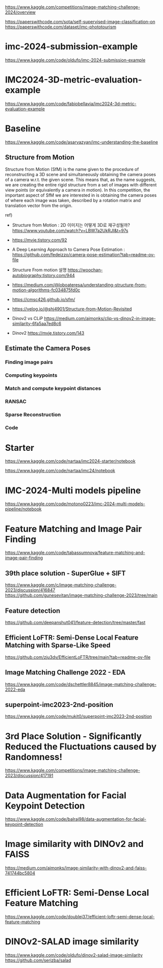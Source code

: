 https://www.kaggle.com/competitions/image-matching-challenge-2024/overview  

https://paperswithcode.com/sota/self-supervised-image-classification-on  
https://paperswithcode.com/dataset/imc-phototourism


# imc-2024-submission-example
https://www.kaggle.com/code/oldufo/imc-2024-submission-example

# IMC2024-3D-metric-evaluation-example
https://www.kaggle.com/code/fabiobellavia/imc2024-3d-metric-evaluation-example

# Baseline
https://www.kaggle.com/code/asarvazyan/imc-understanding-the-baseline

## Structure from Motion
Structure from Motion (SfM) is the name given to the procedure of reconstructing a 3D scene and simultaneously obtaining the camera poses of a camera w.r.t. the given scene. This means that, as the name suggests, we are creating the entire rigid structure from a set of images with different view points (or equivalently a camera in motion).
In this competition, the important aspect of SfM we are interested in is obtaining the camera poses of where each image was taken, described by a rotation matrix and translation vector from the origin.

ref)
- Structure from Motion : 2D 이미지는 어떻게 3D로 재구성될까? https://www.youtube.com/watch?v=LBW7a2UkRJI&t=97s
- https://mvje.tistory.com/92  
- A Deep Learning Approach to Camera Pose Estimation : https://github.com/fedeizzo/camera-pose-estimation?tab=readme-ov-file
- Structure From motion 설명 https://woochan-autobiography.tistory.com/944
- https://medium.com/@loboateresa/understanding-structure-from-motion-algorithms-fc034875fd0c
- https://cmsc426.github.io/sfm/
- https://velog.io/@shj4901/Structure-from-Motion-Revisited

- Dinov2 vs CLiP https://medium.com/aimonks/clip-vs-dinov2-in-image-similarity-6fa5aa7ed8c6
- Dinov2 https://mvje.tistory.com/143

## Estimate the Camera Poses

### Finding image pairs

### Computing keypoints

### Match and compute keypoint distances

### RANSAC

### Sparse Reconstruction

### Code

# Starter
https://www.kaggle.com/code/nartaa/imc2024-starter/notebook

https://www.kaggle.com/code/nartaa/imc24/notebook

# IMC-2024-Multi models pipeline
https://www.kaggle.com/code/motono0223/imc-2024-multi-models-pipeline/notebook

# Feature Matching and Image Pair Finding
https://www.kaggle.com/code/tabassumnova/feature-matching-and-image-pair-finding

## 39th place solution - SuperGlue + SIFT
https://www.kaggle.com/c/image-matching-challenge-2023/discussion/416847  
https://github.com/gunesevitan/image-matching-challenge-2023/tree/main

## Feature detection
https://github.com/deepanshut041/feature-detection/tree/master/fast

## Efficient LoFTR: Semi-Dense Local Feature Matching with Sparse-Like Speed
https://github.com/zju3dv/EfficientLoFTR/tree/main?tab=readme-ov-file

## Image Matching Challenge 2022 - EDA
https://www.kaggle.com/code/dschettler8845/image-matching-challenge-2022-eda

## superpoint-imc2023-2nd-position
https://www.kaggle.com/code/mukit0/superpoint-imc2023-2nd-position

# 3rd Place Solution - Significantly Reduced the Fluctuations caused by Randomness!
https://www.kaggle.com/competitions/image-matching-challenge-2023/discussion/417191

# Data Augmentation for Facial Keypoint Detection 
https://www.kaggle.com/code/balraj98/data-augmentation-for-facial-keypoint-detection

# Image similarity with DINOv2 and FAISS
https://medium.com/aimonks/image-similarity-with-dinov2-and-faiss-741744bc5804

# Efficient LoFTR: Semi-Dense Local Feature Matching
https://www.kaggle.com/code/doublej37/efficient-loftr-semi-dense-local-feature-matching

# DINOv2-SALAD image similarity
https://www.kaggle.com/code/oldufo/dinov2-salad-image-similarity
https://github.com/serizba/salad

# 

